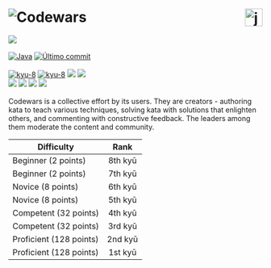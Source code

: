 # ![Codewars](https://img.shields.io/badge/Codewars-B1361E?style=for-the-badge&logo=codewars&logoColor=black)<img src="https://cdn.iconscout.com/icon/free/png-512/java-43-569305.png" width="35px" alt="java" align="right">

![](https://www.codewars.com/users/danielex1999/badges/large)<br><br>
[![Java](https://img.shields.io/badge/Language-Java-28C8E5.svg)](./README.md)
[![Último commit](https://img.shields.io/github/last-commit/danielex1999/Codewars-Java?color=1B3E8E)](./README.md)<br><br>
[![kyu-8](https://img.shields.io/github/directory-file-count/danielex1999/codewars-java/8%20kyu?color=E6E6E6&label=8%20kyu&type=dir)](./8%20kyu/README.md)
[![kyu-8](https://img.shields.io/github/directory-file-count/danielex1999/CodeWars-Java/7%20kyu?color=E6E6E6&label=7%20kyu&type=dir)](./7%20kyu/README.md)
<img src="https://img.shields.io/github/directory-file-count/danielex1999/CodeWars-Java/6%20kyu?color=ECB613&label=6%20kyu&type=dir">
<img src="https://img.shields.io/github/directory-file-count/danielex1999/CodeWars-Java/5%20kyu?color=ECB613&label=5%20kyu&type=dir"><br>
<img src="https://img.shields.io/github/directory-file-count/danielex1999/CodeWars-Java/4%20kyu?color=3C7DBA&label=4%20kyu&type=dir">
<img src="https://img.shields.io/badge/3%20kyu-0-3C7DBA">
<img src="https://img.shields.io/badge/2%20kyu-0-866CC7">
<img src="https://img.shields.io/badge/1%20kyu-0-866CC7"><br><br>
Codewars is a collective effort by its users. They are creators - authoring kata to teach various techniques, solving
kata with solutions that enlighten others, and commenting with constructive feedback. The leaders among them moderate
the content and community.

<div align="center">

| Difficulty              |  Rank   |
|-------------------------|:-------:|
| Beginner (2 points)     | 8th kyū |
| Beginner (2 points)     | 7th kyū |
| Novice (8 points)       | 6th kyū |
| Novice (8 points)       | 5th kyū |
| Competent (32 points)   | 4th kyū |
| Competent (32 points)   | 3rd kyū |
| Proficient (128 points) | 2nd kyū |
| Proficient (128 points) | 1st kyū |

</div>
